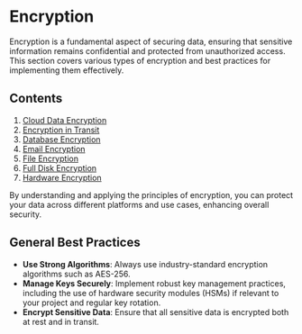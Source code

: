 # Encryption

Encryption is a fundamental aspect of securing data, ensuring that sensitive information remains confidential and protected from unauthorized access. This section covers various types of encryption and best practices for implementing them effectively.

## Contents

1. [Cloud Data Encryption](./cloud-data-encryption.md)
2. [Encryption in Transit](./encryption-in-transit.md)
3. [Database Encryption](./database-encryption.md)
4. [Email Encryption](./email-encryption.md)
5. [File Encryption](./file-encryption.md)
6. [Full Disk Encryption](./full-disk-encryption.md)
7. [Hardware Encryption](./hardware-encryption.md)

By understanding and applying the principles of encryption, you can protect your data across different platforms and use cases, enhancing overall security.

## General Best Practices

- **Use Strong Algorithms**: Always use industry-standard encryption algorithms such as AES-256.
- **Manage Keys Securely**: Implement robust key management practices, including the use of hardware security modules (HSMs) if relevant to your project and regular key rotation.
- **Encrypt Sensitive Data**: Ensure that all sensitive data is encrypted both at rest and in transit.
